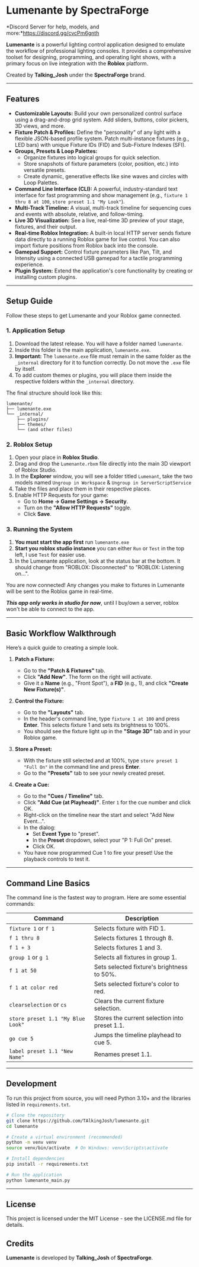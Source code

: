 # Lumenante by SpectraForge

*Discord Server for help, models, and more:*https://discord.gg/cvcPm6gnth

**Lumenante** is a powerful lighting control application designed to emulate the workflow of professional lighting consoles. It provides a comprehensive toolset for designing, programming, and operating light shows, with a primary focus on live integration with the **Roblox** platform.

Created by **Talking_Josh** under the **SpectraForge** brand.

---

## Features

-   **Customizable Layouts:** Build your own personalized control surface using a drag-and-drop grid system. Add sliders, buttons, color pickers, 3D views, and more.
-   **Fixture Patch & Profiles:** Define the "personality" of any light with a flexible JSON-based profile system. Patch multi-instance fixtures (e.g., LED bars) with unique Fixture IDs (FID) and Sub-Fixture Indexes (SFI).
-   **Groups, Presets & Loop Palettes:**
    -   Organize fixtures into logical groups for quick selection.
    -   Store snapshots of fixture parameters (color, position, etc.) into versatile presets.
    -   Create dynamic, generative effects like sine waves and circles with Loop Palettes.
-   **Command Line Interface (CLI):** A powerful, industry-standard text interface for fast programming and show management (e.g., `fixture 1 thru 8 at 100`, `store preset 1.1 "My Look"`).
-   **Multi-Track Timeline:** A visual, multi-track timeline for sequencing cues and events with absolute, relative, and follow-timing.
-   **Live 3D Visualization:** See a live, real-time 3D preview of your stage, fixtures, and their output.
-   **Real-time Roblox Integration:** A built-in local HTTP server sends fixture data directly to a running Roblox game for live control. You can also import fixture positions from Roblox back into the console.
-   **Gamepad Support:** Control fixture parameters like Pan, Tilt, and Intensity using a connected USB gamepad for a tactile programming experience.
-   **Plugin System:** Extend the application's core functionality by creating or installing custom plugins.

---

## Setup Guide

Follow these steps to get Lumenante and your Roblox game connected.

### 1. Application Setup

1.  Download the latest release. You will have a folder named `lumenante`.
2.  Inside this folder is the main application, `lumenante.exe`.
3.  **Important:** The `lumenante.exe` file must remain in the same folder as the `_internal` directory for it to function correctly. Do not move the `.exe` file by itself.
4.  To add custom themes or plugins, you will place them inside the respective folders within the `_internal` directory.

The final structure should look like this:
```
lumenante/
├── lumenante.exe
└── _internal/
    ├── plugins/
    ├── themes/
    └── (and other files)
```

### 2. Roblox Setup

1.  Open your place in **Roblox Studio**.
2.  Drag and drop the `Lumenante.rbxm` file directly into the main 3D viewport of Roblox Studio.
3.  In the **Explorer** window, you will see a folder titled `Lumenant`, take the two models named `Ungroup in Workspace` & `Ungroup in ServerScriptService`
4.  Take the files and place them in their respective places.
5.  Enable HTTP Requests for your game:
    -   Go to **Home -> Game Settings -> Security**.
    -   Turn on the **"Allow HTTP Requests"** toggle.
    -   Click **Save**.

### 3. Running the System

1.  **You must start the app first** run `lumenante.exe`
2.  **Start you roblox studio instance** you can either `Run` or `Test` in the top left, I use `Test` for easier use.
3.  In the Lumenante application, look at the status bar at the bottom. It should change from "ROBLOX: Disconnected" to "ROBLOX: Listening on...".

You are now connected! Any changes you make to fixtures in Lumenante will be sent to the Roblox game in real-time.

***This app only works in studio for now***, until I buy/own a server, roblox won't be able to connect to the app.

---

## Basic Workflow Walkthrough

Here’s a quick guide to creating a simple look.

1.  **Patch a Fixture:**
    -   Go to the **"Patch & Fixtures"** tab.
    -   Click **"Add New"**. The form on the right will activate.
    -   Give it a **Name** (e.g., "Front Spot"), a **FID** (e.g., 1), and click **"Create New Fixture(s)"**.

2.  **Control the Fixture:**
    -   Go to the **"Layouts"** tab.
    -   In the header's command line, type `fixture 1 at 100` and press **Enter**. This selects fixture 1 and sets its brightness to 100%.
    -   You should see the fixture light up in the **"Stage 3D"** tab and in your Roblox game.

3.  **Store a Preset:**
    -   With the fixture still selected and at 100%, type `store preset 1 "Full On"` in the command line and press **Enter**.
    -   Go to the **"Presets"** tab to see your newly created preset.

4.  **Create a Cue:**
    -   Go to the **"Cues / Timeline"** tab.
    -   Click **"Add Cue (at Playhead)"**. Enter `1` for the cue number and click OK.
    -   Right-click on the timeline near the start and select "Add New Event...".
    -   In the dialog:
        -   Set **Event Type** to "preset".
        -   In the **Preset** dropdown, select your "P 1: Full On" preset.
        -   Click OK.
    -   You have now programmed Cue 1 to fire your preset! Use the playback controls to test it.

---

## Command Line Basics

The command line is the fastest way to program. Here are some essential commands:

| Command                               | Description                                     |
| ------------------------------------- | ----------------------------------------------- |
| `fixture 1` or `f 1`                  | Selects fixture with FID 1.                     |
| `f 1 thru 8`                          | Selects fixtures 1 through 8.                   |
| `f 1 + 3`                             | Selects fixtures 1 and 3.                       |
| `group 1` or `g 1`                    | Selects all fixtures in group 1.                |
| `f 1 at 50`                           | Sets selected fixture's brightness to 50%.      |
| `f 1 at color red`                    | Sets selected fixture's color to red.           |
| `clearselection` or `cs`              | Clears the current fixture selection.           |
| `store preset 1.1 "My Blue Look"`     | Stores the current selection into preset 1.1.   |
| `go cue 5`                            | Jumps the timeline playhead to cue 5.           |
| `label preset 1.1 "New Name"`         | Renames preset 1.1.                             |

---

## Development

To run this project from source, you will need Python 3.10+ and the libraries listed in `requirements.txt`.

```bash
# Clone the repository
git clone https://github.com/TAlkingJosh/lumenante.git
cd lumenante

# Create a virtual environment (recommended)
python -m venv venv
source venv/bin/activate  # On Windows: venv\Scripts\activate

# Install dependencies
pip install -r requirements.txt

# Run the application
python lumenante_main.py
```

---

## License

This project is licensed under the MIT License - see the LICENSE.md file for details.

## Credits

**Lumenante** is developed by **Talking_Josh** of **SpectraForge**.
